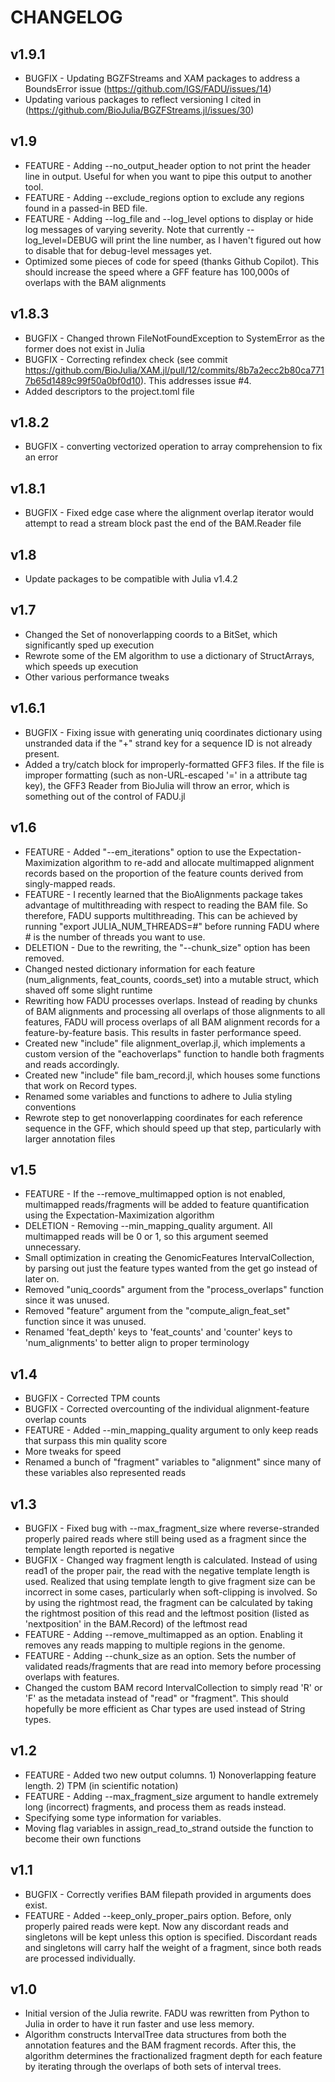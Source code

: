 # CHANGELOG

## v1.9.1

* BUGFIX - Updating BGZFStreams and XAM packages to address a BoundsError issue (https://github.com/IGS/FADU/issues/14)
* Updating various packages to reflect versioning I cited in (https://github.com/BioJulia/BGZFStreams.jl/issues/30)

## v1.9

* FEATURE - Adding --no_output_header option to not print the header line in output. Useful for when you want to pipe this output to another tool.
* FEATURE - Adding --exclude_regions option to exclude any regions found in a passed-in BED file.
* FEATURE - Adding --log_file and --log_level options to display or hide log messages of varying severity. Note that currently --log_level=DEBUG will print the line number, as I haven't figured out how to disable that for debug-level messages yet.
* Optimized some pieces of code for speed (thanks Github Copilot). This should increase the speed where a GFF feature has 100,000s of overlaps with the BAM alignments

## v1.8.3

* BUGFIX - Changed thrown FileNotFoundException to SystemError as the former does not exist in Julia
* BUGFIX - Correcting refindex check (see commit https://github.com/BioJulia/XAM.jl/pull/12/commits/8b7a2ecc2b80ca7717b65d1489c99f50a0bf0d10). This addresses issue #4.
* Added descriptors to the project.toml file

## v1.8.2

* BUGFIX - converting vectorized operation to array comprehension to fix an error

## v1.8.1

* BUGFIX - Fixed edge case where the alignment overlap iterator would attempt to read a stream block past the end of the BAM.Reader file

## v1.8

* Update packages to be compatible with Julia v1.4.2

## v1.7

* Changed the Set of nonoverlapping coords to a BitSet, which significantly sped up execution
* Rewrote some of the EM algorithm to use a dictionary of StructArrays, which speeds up execution
* Other various performance tweaks

## v1.6.1

* BUGFIX - Fixing issue with generating uniq coordinates dictionary using unstranded data if the "+" strand key for a sequence ID is not already present.
* Added a try/catch block for improperly-formatted GFF3 files.  If the file is improper formatting (such as non-URL-escaped '=' in a attribute tag key), the GFF3 Reader from BioJulia will throw an error, which is something out of the control of FADU.jl

## v1.6

* FEATURE - Added "--em\_iterations" option to use the Expectation-Maximization algorithm to re-add and allocate multimapped alignment records based on the proportion of the feature counts derived from singly-mapped reads.
* FEATURE -  I recently learned that the BioAlignments package takes advantage of multithreading with respect to reading the BAM file.  So therefore, FADU supports multithreading.  This can be achieved by running "export JULIA_NUM_THREADS=#" before running FADU where # is the number of threads you want to use.
* DELETION - Due to the rewriting, the "--chunk_size" option has been removed.
* Changed nested dictionary information for each feature (num_alignments, feat_counts, coords_set) into a mutable struct, which shaved off some slight runtime
* Rewriting how FADU processes overlaps.  Instead of reading by chunks of BAM alignments and processing all overlaps of those alignments to all features, FADU will process overlaps of all BAM alignment records for a feature-by-feature basis.  This results in faster performance speed.
* Created new "include" file alignment\_overlap.jl, which implements a custom version of the "eachoverlaps" function to handle both fragments and reads accordingly.
* Created new "include" file bam\_record.jl, which houses some functions that work on Record types.
* Renamed some variables and functions to adhere to Julia styling conventions
* Rewrote step to get nonoverlapping coordinates for each reference sequence in the GFF, which should speed up that step, particularly with larger annotation files

## v1.5

* FEATURE - If the --remove\_multimapped option is not enabled, multimapped reads/fragments will be added to feature quantification using the Expectation-Maximization algorithm
* DELETION - Removing --min\_mapping\_quality argument.  All multimapped reads will be 0 or 1, so this argument seemed unnecessary.
* Small optimization in creating the GenomicFeatures IntervalCollection, by parsing out just the feature types wanted from the get go instead of later on.
* Removed "uniq_coords" argument from the "process_overlaps" function since it was unused.
* Removed "feature" argument from the "compute_align_feat_set" function since it was unused.
* Renamed 'feat_depth' keys to 'feat_counts' and 'counter' keys to 'num_alignments' to better align to proper terminology

## v1.4

* BUGFIX - Corrected TPM counts
* BUGFIX - Corrected overcounting of the individual alignment-feature overlap counts
* FEATURE - Added --min\_mapping\_quality argument to only keep reads that surpass this min quality score
* More tweaks for speed
* Renamed a bunch of "fragment" variables to "alignment" since many of these variables also represented reads

## v1.3

* BUGFIX - Fixed bug with --max\_fragment\_size where reverse-stranded properly paired reads where still being used as a fragment since the template length reported is negative
* BUGFIX - Changed way fragment length is calculated.  Instead of using read1 of the proper pair, the read with the negative template length is used.  Realized that using template length to give fragment size can be incorrect in some cases, particularly when soft-clipping is involved.  So by using the rightmost read, the fragment can be calculated by taking the rightmost position of this read and the leftmost position (listed as 'nextposition' in the BAM.Record) of the leftmost read
* FEATURE - Adding --remove\_multimapped as an option.  Enabling it removes any reads mapping to multiple regions in the genome.
* FEATURE - Adding --chunk_size as an option.  Sets the number of validated reads/fragments that are read into memory before processing overlaps with features.
* Changed the custom BAM record IntervalCollection to simply read 'R' or 'F' as the metadata instead of "read" or "fragment".  This should hopefully be more efficient as Char types are used instead of String types.

## v1.2

* FEATURE - Added two new output columns.  1) Nonoverlapping feature length. 2) TPM (in scientific notation)
* FEATURE - Adding --max\_fragment\_size argument to handle extremely long (incorrect) fragments, and process them as reads instead.
* Specifying some type information for variables.
* Moving flag variables in assign_read_to_strand outside the function to become their own functions


## v1.1

* BUGFIX - Correctly verifies BAM filepath provided in arguments does exist.
* FEATURE - Added --keep\_only\_proper\_pairs option.  Before, only properly paired reads were kept.  Now any discordant reads and singletons will be kept unless this option is specified.  Discordant reads and singletons will carry half the weight of a fragment, since both reads are processed individually.

## v1.0

* Initial version of the Julia rewrite.  FADU was rewritten from Python to Julia in order to have it run faster and use less memory.
* Algorithm constructs IntervalTree data structures from both the annotation features and the BAM fragment records. After this, the algorithm determines the fractionalized fragment depth for each feature by iterating through the overlaps of both sets of interval trees.
